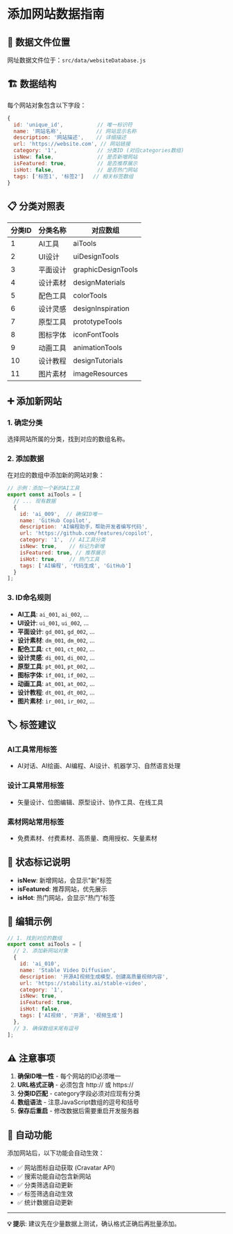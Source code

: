 # 添加网站数据指南

## 📁 数据文件位置

网址数据文件位于：`src/data/websiteDatabase.js`

## 🏗️ 数据结构

每个网站对象包含以下字段：

```javascript
{
  id: 'unique_id',           // 唯一标识符
  name: '网站名称',           // 网站显示名称
  description: '网站描述',    // 详细描述
  url: 'https://website.com', // 网站链接
  category: '1',             // 分类ID (对应categories数组)
  isNew: false,              // 是否新增网站
  isFeatured: true,          // 是否推荐展示
  isHot: false,              // 是否热门网站
  tags: ['标签1', '标签2']   // 相关标签数组
}
```

## 📋 分类对照表

| 分类ID | 分类名称 | 对应数组 |
|--------|----------|----------|
| 1 | AI工具 | aiTools |
| 2 | UI设计 | uiDesignTools |
| 3 | 平面设计 | graphicDesignTools |
| 4 | 设计素材 | designMaterials |
| 5 | 配色工具 | colorTools |
| 6 | 设计灵感 | designInspiration |
| 7 | 原型工具 | prototypeTools |
| 8 | 图标字体 | iconFontTools |
| 9 | 动画工具 | animationTools |
| 10 | 设计教程 | designTutorials |
| 11 | 图片素材 | imageResources |

## ➕ 添加新网站

### 1. 确定分类

选择网站所属的分类，找到对应的数组名称。

### 2. 添加数据

在对应的数组中添加新的网站对象：

```javascript
// 示例：添加一个新的AI工具
export const aiTools = [
  // ... 现有数据
  {
    id: 'ai_009',  // 确保ID唯一
    name: 'GitHub Copilot',
    description: 'AI编程助手，帮助开发者编写代码',
    url: 'https://github.com/features/copilot',
    category: '1',  // AI工具分类
    isNew: true,    // 标记为新增
    isFeatured: true, // 推荐展示
    isHot: true,    // 热门工具
    tags: ['AI编程', '代码生成', 'GitHub']
  }
];
```

### 3. ID命名规则

- **AI工具**: `ai_001`, `ai_002`, ...
- **UI设计**: `ui_001`, `ui_002`, ...
- **平面设计**: `gd_001`, `gd_002`, ...
- **设计素材**: `dm_001`, `dm_002`, ...
- **配色工具**: `ct_001`, `ct_002`, ...
- **设计灵感**: `di_001`, `di_002`, ...
- **原型工具**: `pt_001`, `pt_002`, ...
- **图标字体**: `if_001`, `if_002`, ...
- **动画工具**: `at_001`, `at_002`, ...
- **设计教程**: `dt_001`, `dt_002`, ...
- **图片素材**: `ir_001`, `ir_002`, ...

## 🏷️ 标签建议

### AI工具常用标签
- AI对话、AI绘画、AI编程、AI设计、机器学习、自然语言处理

### 设计工具常用标签
- 矢量设计、位图编辑、原型设计、协作工具、在线工具

### 素材网站常用标签
- 免费素材、付费素材、高质量、商用授权、矢量素材

## 🚀 状态标记说明

- **isNew**: 新增网站，会显示"新"标签
- **isFeatured**: 推荐网站，优先展示
- **isHot**: 热门网站，会显示"热门"标签

## 📝 编辑示例

```javascript
// 1. 找到对应的数组
export const aiTools = [
  // 2. 添加新网站对象
  {
    id: 'ai_010',
    name: 'Stable Video Diffusion',
    description: '开源AI视频生成模型，创建高质量视频内容',
    url: 'https://stability.ai/stable-video',
    category: '1',
    isNew: true,
    isFeatured: true,
    isHot: false,
    tags: ['AI视频', '开源', '视频生成']
  },
  // 3. 确保数组末尾有逗号
];
```

## ⚠️ 注意事项

1. **确保ID唯一性** - 每个网站的ID必须唯一
2. **URL格式正确** - 必须包含 http:// 或 https://
3. **分类ID匹配** - category字段必须对应现有分类
4. **数组语法** - 注意JavaScript数组的逗号和括号
5. **保存后重启** - 修改数据后需要重启开发服务器

## 🔄 自动功能

添加网站后，以下功能会自动生效：

- ✅ 网站图标自动获取 (Cravatar API)
- ✅ 搜索功能自动包含新网站
- ✅ 分类筛选自动更新
- ✅ 标签筛选自动生效
- ✅ 统计数据自动更新

---

**💡 提示**: 建议先在少量数据上测试，确认格式正确后再批量添加。 